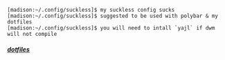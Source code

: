 ```shell
[madison:~/.config/suckless]$ my suckless config sucks
[madison:~/.config/suckless]$ suggested to be used with polybar & my dotfiles
[madison:~/.config/suckless]$ you will need to intall `yajl` if dwm will not compile
```
##### [dotfiles](https://github.com/xorsirenz/dotfiles)
